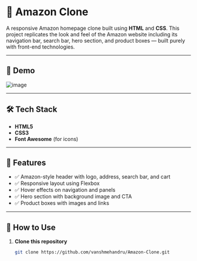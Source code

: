 # 🛒 Amazon Clone

A responsive Amazon homepage clone built using **HTML** and **CSS**. This project replicates the look and feel of the Amazon website including its navigation bar, search bar, hero section, and product boxes — built purely with front-end technologies.

---

## 📸 Demo

![image](https://github.com/user-attachments/assets/93917e8f-685a-48cf-a178-4d3c50ef14e0)


---

## 🛠 Tech Stack

- **HTML5**
- **CSS3**
- **Font Awesome** (for icons)

---

## 🚀 Features

- ✅ Amazon-style header with logo, address, search bar, and cart  
- ✅ Responsive layout using Flexbox  
- ✅ Hover effects on navigation and panels  
- ✅ Hero section with background image and CTA  
- ✅ Product boxes with images and links  

---

## 🔧 How to Use

1. **Clone this repository**  
   ```bash
   git clone https://github.com/vanshmehandru/Amazon-Clone.git

   
